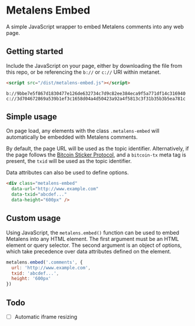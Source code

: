 # Metalens Embed

A simple JavaScript wrapper to embed Metalens comments into any web page.

## Getting started

Include the JavaScript on your page, either by downloading the file from this repo, or be referencing the `b://` or `c://` URI within metanet.

```html
<script src="/dist/metalens-embed.js"></script>
```

```text
b://9bbe7e5f867d1830477e126de632734c7d9c82ee384eca9f5a771df14c316940
c://3d704672869a539b1ef3c1658d04a4d50423a92a4f5813c3f31b35b3b5ea781c
```

## Simple usage

On page load, any elements with the class `.metalens-embed` will automatically be embedded with Metalens comments.

By default, the page URL will be used as the topic identifier. Alternatively, if the page follows the [Bitcoin Sticker Protocol](https://sticker.planaria.network/), and a `bitcoin-tx` meta tag is present, the `txid` will be used as the topic identifier.

Data attributes can also be used to define options.

```html
<div class="metalens-embed"
  data-url="http://www.example.com"
  data-txid="abcdef..."
  data-height="600px" />
```

## Custom usage

Using JavaScript, the `metalens.embed()` function can be used to embed Metalens into any HTML element. The first argument must be an HTML element or query selector. The second argument is an object of options, which take precedence over data attributes defined on the element.

```javascript
metalens.embed('.comments', {
  url: 'http://www.example.com',
  txid: 'abcdef...',
  height: '600px'
})
```

## Todo

* [ ] Automatic iframe resizing